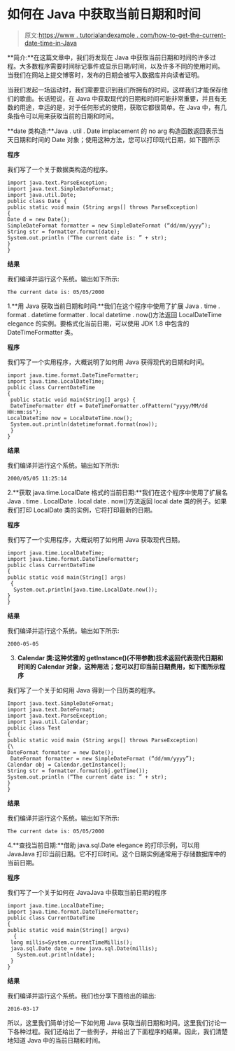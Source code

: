 # 如何在 Java 中获取当前日期和时间

> 原文:[https://www . tutorialandexample . com/how-to-get-the-current-date-time-in-Java](https://www.tutorialandexample.com/how-to-get-the-current-date-and-time-in-java)

**简介:**在这篇文章中，我们将发现在 Java 中获取当前日期和时间的许多过程。大多数程序需要时间标记事件或显示日期/时间，以及许多不同的使用时间。当我们在网站上提交博客时，发布的日期会被写入数据库并向读者证明。

当我们发起一场运动时，我们需要意识到我们所拥有的时间，这样我们才能保存他们的歌曲。长话短说，在 Java 中获取现代的日期和时间可能非常重要，并且有无数的用途，幸运的是，对于任何形式的使用，获取它都很简单。在 Java 中，有几条指令可以用来获取当前的日期和时间。

**date 类构造:**Java . util . Date implacement 的 no arg 构造函数返回表示当天日期和时间的 Date 对象；使用这种方法，您可以打印现代日期，如下图所示

**程序**

我们写了一个关于数据类构造的程序。

```
import java.text.ParseException;
import java.text.SimpleDateFormat;
import java.util.Date;
public class Date {
public static void main (String args[] throws ParseException)
{
Date d = new Date();
SimpleDateFormat formatter = new SimpleDateFormat (“dd/mm/yyyy”);
String str = formatter.format(date);
System.out.println (“The current date is: ” + str);
}
}
```

**结果**

我们编译并运行这个系统。输出如下所示:

```
The current date is: 05/05/2000
```

1.**用 Java 获取当前日期和时间:**我们在这个程序中使用了扩展 Java . time . format . datetime formatter . local datetime . now()方法返回 LocalDateTime elegance 的实例。要格式化当前日期，可以使用 JDK 1.8 中包含的 DateTimeFormatter 类。

**程序**

我们写了一个实用程序，大概说明了如何用 Java 获得现代的日期和时间。

```
import java.time.format.DateTimeFormatter;  
import java.time.LocalDateTime;    
public class CurrentDateTime
{    
 public static void main(String[] args) {    
 DateTimeFormatter dtf = DateTimeFormatter.ofPattern("yyyy/MM/dd HH:mm:ss");
LocalDateTime now = LocalDateTime.now();  
 System.out.println(datetimeformat.format(now));  
 }    
} 
```

**结果**

我们编译并运行这个系统。输出如下所示:

```
2000/05/05 11:25:14
```

2.**获取 java.time.LocalDate 格式的当前日期:**我们在这个程序中使用了扩展名 Java . time . LocalDate . local date . now()方法返回 local date 类的例子。如果我们打印 LocalDate 类的实例，它将打印最新的日期。

**程序**

我们写了一个实用程序，大概说明了如何用 Java 获取现代日期。

```
import java.time.LocalDateTime;  
import java.time.format.DateTimeFormatter;  
public class CurrentDateTime
{      
public static void main(String[] args)   
 {      
  System.out.println(java.time.LocalDate.now());    
}      
} 
```

**结果**

我们编译并运行这个系统。输出如下所示:

```
2000-05-05
```

3. **Calendar 类:**这种优雅的 getInstance()(不带参数)技术返回代表现代日期和时间的 Calendar 对象，这种用法；您可以打印当前日期费用，如下图所示**程序**

我们写了一个关于如何用 Java 得到一个日历类的程序。

```
Import java.text.SimpleDateFormat;
import java.text.DateFormat;
import java.text.ParseException;
import java.util.Calendar;
public class Test
{
public static void main (String args[] throws ParseException)
{\
DateFormat formatter = new Date();
 DateFormat formatter = new SimpleDateFormat (“dd/mm/yyyy”);
Calendar obj = Calendar.getInstance();
String str = formatter.format(obj.getTime());
System.out.println (“The current date is: ” + str);
}
} 
```

**结果**

我们编译并运行这个系统。输出如下所示:

```
The current date is: 05/05/2000
```

4.**查找当前日期:**借助 java.sql.Date elegance 的打印示例，可以用 JavaJava 打印当前日期。它不打印时间。这个日期实例通常用于存储数据库中的当前日期。

**程序**

我们写了一个关于如何在 JavaJava 中获取当前日期的程序

```
import java.time.LocalDateTime;  
import java.time.format.DateTimeFormatter;  
public class CurrentDateTime 
{      
public static void main(String[] argvs)   
  {   
 long millis=System.currentTimeMillis();  
 java.sql.Date date = new java.sql.Date(millis);       
   System.out.println(date);        
 }      
} 
```

**结果**

我们编译并运行这个系统。我们也分享下面给出的输出:

```
2016-03-17
```

所以，这里我们简单讨论一下如何用 Java 获取当前日期和时间。这里我们讨论一下各种过程。我们还给出了一些例子，并给出了下面程序的结果。因此，我们清楚地知道 Java 中的当前日期和时间。